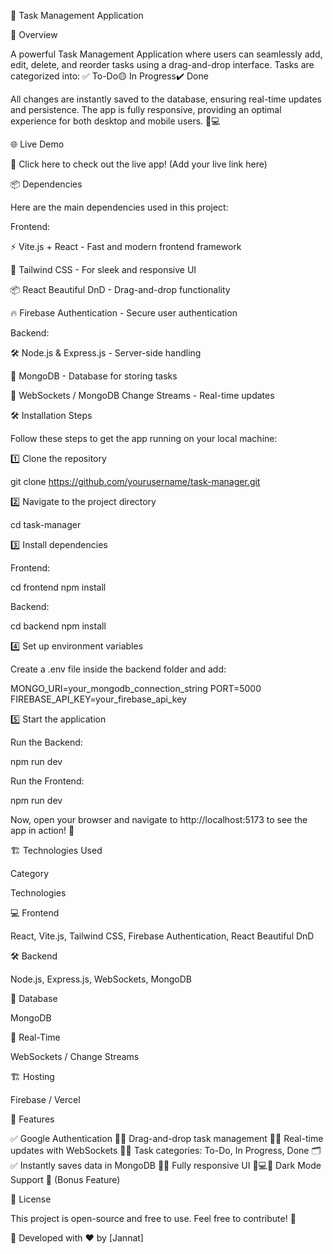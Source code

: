 📌 Task Management Application

🚀 Overview

A powerful Task Management Application where users can seamlessly add, edit, delete, and reorder tasks using a drag-and-drop interface. Tasks are categorized into:
✅ To-Do🟡 In Progress✔️ Done

All changes are instantly saved to the database, ensuring real-time updates and persistence. The app is fully responsive, providing an optimal experience for both desktop and mobile users. 📱💻

🌐 Live Demo

🔗 Click here to check out the live app! (Add your live link here)

📦 Dependencies

Here are the main dependencies used in this project:

Frontend:

⚡ Vite.js + React - Fast and modern frontend framework

🎨 Tailwind CSS - For sleek and responsive UI

📦 React Beautiful DnD - Drag-and-drop functionality

🔥 Firebase Authentication - Secure user authentication

Backend:

🛠️ Node.js & Express.js - Server-side handling

🍃 MongoDB  - Database for storing tasks

🔌 WebSockets / MongoDB Change Streams - Real-time updates

🛠 Installation Steps

Follow these steps to get the app running on your local machine:

1️⃣ Clone the repository

 git clone https://github.com/yourusername/task-manager.git

2️⃣ Navigate to the project directory

 cd task-manager

3️⃣ Install dependencies

Frontend:

 cd frontend
 npm install

Backend:

 cd backend
 npm install

4️⃣ Set up environment variables

Create a .env file inside the backend folder and add:

MONGO_URI=your_mongodb_connection_string
PORT=5000
FIREBASE_API_KEY=your_firebase_api_key

5️⃣ Start the application

Run the Backend:

 npm run dev

Run the Frontend:

 npm run dev

Now, open your browser and navigate to http://localhost:5173 to see the app in action! 🎉

🏗 Technologies Used

Category

Technologies

💻 Frontend

React, Vite.js, Tailwind CSS, Firebase Authentication, React Beautiful DnD

🛠 Backend

Node.js, Express.js, WebSockets, MongoDB

📡 Database

MongoDB

🔄 Real-Time

WebSockets / Change Streams

🏗 Hosting

Firebase / Vercel 

🎯 Features

✅ Google Authentication 🔑✅ Drag-and-drop task management 🎯✅ Real-time updates with WebSockets 🔄✅ Task categories: To-Do, In Progress, Done 🗂️✅ Instantly saves data in MongoDB 💾✅ Fully responsive UI 📱💻✅ Dark Mode Support 🌙 (Bonus Feature)

📜 License

This project is open-source and free to use. Feel free to contribute! 🤝

📌 Developed with ❤️ by [Jannat]
